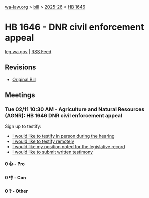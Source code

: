 [wa-law.org](/) > [bill](/bill/) > [2025-26](/bill/2025-26/) > [HB 1646](/bill/2025-26/hb/1646/)

# HB 1646 - DNR civil enforcement appeal
[leg.wa.gov](https://app.leg.wa.gov/billsummary?BillNumber=1646&Year=2025&Initiative=false) | [RSS Feed](./rss.xml)

## Revisions
* [Original Bill](1/)

## Meetings
### Tue 02/11 10:30 AM - Agriculture and Natural Resources (AGNR): HB 1646 DNR civil enforcement appeal
Sign up to testify:
* [I would like to testify in person during the hearing](https://app.leg.wa.gov/csi/Testifier/Add?chamber=House&mId=32738&aId=163765&caId=25789&tId=1)
* [I would like to testify remotely](https://app.leg.wa.gov/csi/Testifier/Add?chamber=House&mId=32738&aId=163765&caId=25789&tId=2)
* [I would like my position noted for the legislative record](https://app.leg.wa.gov/csi/Testifier/Add?chamber=House&mId=32738&aId=163765&caId=25789&tId=3)
* [I would like to submit written testimony](https://app.leg.wa.gov/csi/Testifier/Add?chamber=House&mId=32738&aId=163765&caId=25789&tId=4)

#### 0 👍 - Pro

#### 0 👎 - Con

#### 0 ❓ - Other
